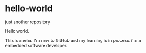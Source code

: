 # hello-world
just another repository


Hello world.

This is sneha.
I'm new to GitHub and my learning is in process.
i'm a embedded software developer.

